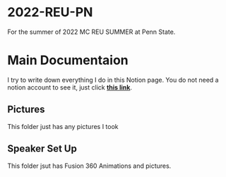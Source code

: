 # 2022-REU-PN
For the summer of 2022 MC REU SUMMER at Penn State. 

# Main Documentaion 
I try to write down everything I do in this Notion page. You do not need a notion account to see it, just click [**this link**](https://jono22.notion.site/MC-REU-SUMMER-3c09d93de6ca42988ed417c9e06da7aa). 

## Pictures
This folder just has any pictures I took

## Speaker Set Up
This folder jsut has Fusion 360 Animations and pictures. 
